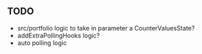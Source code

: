 ## TODO

- src/portfolio logic to take in parameter a CounterValuesState?
- addExtraPollingHooks logic?
- auto polling logic
